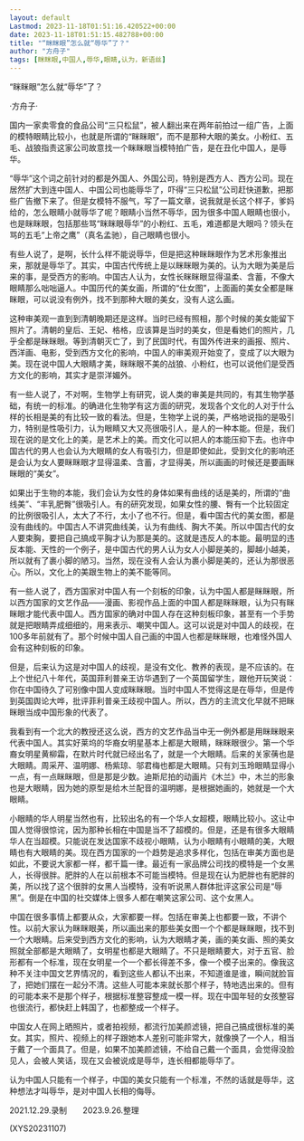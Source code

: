 ```yaml
---
layout: default
Lastmod: 2023-11-18T01:51:16.420522+00:00
date: 2023-11-18T01:51:15.482788+00:00
title: "“眯眯眼”怎么就“辱华”了？"
author: "方舟子"
tags: [眯眯眼,中国人,辱华,眼睛,认为，新语丝]
---
```


“眯眯眼”怎么就“辱华”了？

·方舟子·

国内一家卖零食的食品公司“三只松鼠”，被人翻出来在两年前拍过一组广告，上面的模特眼睛比较小，也就是所谓的“眯眯眼”，而不是那种大眼的美女。小粉红、五毛、战狼指责这家公司故意找一个眯眯眼当模特拍广告，是在丑化中国人，是辱华。

“辱华”这个词之前针对的都是外国人、外国公司，特别是西方人、西方公司。现在居然扩大到连中国人、中国公司也能辱华了，吓得“三只松鼠”公司赶快道歉，把那些广告撤下来了。但是女模特不服气，写了一篇文章，说我就是长这个样子，爹妈给的，怎么眼睛小就辱华了呢？眼睛小当然不辱华，因为很多中国人眼睛也很小，也是眯眯眼，包括那些骂“眯眯眼辱华”的小粉红、五毛，难道都是大眼吗？领头在骂的五毛“上帝之鹰”（真名孟驰），自己眼睛也很小。

有些人说了，是啊，长什么样不能说辱华，但是把这种眯眯眼作为艺术形象推出来，那就是辱华了。其实，中国古代传统上是以眯眯眼为美的。认为大眼为美是后来的事，是受西方的影响。中国古人认为，女性长眯眯眼显得温柔、含蓄，不像大眼睛那么咄咄逼人。中国历代的美女画，所谓的“仕女图”，上面画的美女全都是眯眯眼，可以说没有例外，找不到那种大眼的美女，没有人这么画。

这种审美观一直到到清朝晚期还是这样。当时已经有照相，那个时候的美女能留下照片了。清朝的皇后、王妃、格格，应该算是当时的美女，但是看她们的照片，几乎全都是眯眯眼。等到清朝灭亡了，到了民国时代，有国外传进来的画报、照片、西洋画、电影，受到西方文化的影响，中国人的审美观开始变了，变成了以大眼为美。现在说中国人大眼睛才美，眯眯眼不美的战狼、小粉红，也可以说他们是受西方文化的影响，其实才是崇洋媚外。

有一些人说了，不对啊，生物学上有研究，说人类的审美是共同的，有其生物学基础，有统一的标准。的确进化生物学有这方面的研究，发现各个文化的人对于什么样的长相是美的有比较一致的看法。但是，生物学上说的美，严格地说指的是吸引力，特别是性吸引力，认为眼睛又大又亮很吸引人，是人的一种本能。但是，我们现在说的是文化上的美，是艺术上的美。而文化可以把人的本能压抑下去。也许中国古代的男人也会认为大眼睛的女人有吸引力，但是即使如此，受到文化的影响还是会认为女人要眯眯眼才显得温柔、含蓄，才显得美，所以画画的时候还是要画眯眯眼的“美女”。

如果出于生物的本能，我们会认为女性的身体如果有曲线的话是美的，所谓的“曲线美”、“丰乳肥臀”很吸引人。有的研究发现，如果女性的腰、臀有一个比较固定的比例很吸引人，太大了不行，太小了也不行。但是，看中国古代的美女图，都是没有曲线的。中国古人不讲究曲线美，认为有曲线、胸大不美。所以中国古代的女人要束胸，要把自己搞成平胸才认为那是美的。这就是违反人的本能。最明显的违反本能、天性的一个例子，是中国古代的男人认为女人小脚是美的，脚越小越美，所以就有了裹小脚的陋习。当然，现在没有人会认为裹小脚是美的，还认为那很恶心。所以，文化上的美跟生物上的美不能等同。

有一些人说了，西方国家对中国人有一个刻板的印象，认为中国人都是眯眯眼，所以西方国家的文艺作品——漫画、影视作品上面的中国人都是眯眯眼，认为只有眯眯眼才能代表中国人。西方国家的确对中国人存在这种刻板印象，甚至有一个手势就是把眼睛弄成细细的，用来表示、嘲笑中国人。这可以说是对中国人的歧视，在100多年前就有了。那个时候中国人自己画的中国人也都是眯眯眼，也难怪外国人会有这种刻板的印象。

但是，后来认为这是对中国人的歧视，是没有文化、教养的表现，是不应该的。在上个世纪八十年代，英国菲利普亲王访华遇到了一个英国留学生，跟他开玩笑说：你在中国待久了可别像中国人变成眯眯眼。当时中国人不觉得这是在辱华，但是传到英国舆论大哗，批评菲利普亲王歧视中国人。所以，西方的主流文化早就不把眯眯眼当成中国形象的代表了。

我看到有一个北大的教授还这么说，西方的文艺作品当中无一例外都是用眯眯眼来代表中国人。其实好莱坞的华裔女明星基本上都是大眼睛，眯眯眼很少。第一个华裔女明星黄柳霜，在默片时代就已经出名了，就是一个大眼睛。后来的关家蒨也是大眼睛。周采芹、温明娜、杨紫琼、邬君梅也都是大眼睛。只有刘玉玲眼睛显得小一点，有一点眯眯眼，但是那是少数。迪斯尼拍的动画片《木兰》中，木兰的形象也是大眼睛，因为她的原型是给木兰配音的温明娜，是根据她画的，她就是一个大眼睛。

小眼睛的华人明星当然也有，比较出名的有一个华人女超模，眼睛比较小。这让中国人觉得很惊诧，因为那种长相在中国是当不了超模的。但是，还是有很多大眼睛华人在当超模。只能说在发达国家不歧视小眼睛，认为小眼睛有小眼睛的美，大眼睛也有大眼睛的美。现在西方国家的一个趋势是追求多样化，包括在审美方面也是如此，不要说大家都一样，都千篇一律。最近有一家品牌公司找的模特是一个女黑人，长得很胖。肥胖的人在以前根本不可能当模特。但是现在认为肥胖也有肥胖的美，所以找了这个很胖的女黑人当模特，没有听说黑人群体批评这家公司是“辱黑”。倒是在中国的社交媒体上很多人都在嘲笑这家公司、这个女黑人。

中国在很多事情上都要从众，大家都要一样。包括在审美上也都要一致，不讲个性。以前大家认为眯眯眼美，所以画出来的那些美女图一个个都是眯眯眼，找不到一个大眼睛。后来受到西方文化的影响，认为大眼睛才美，画的美女画、照的美女照就全部都是大眼睛了，女明星也都是大眼睛了。不只是眼睛要大，对于五官、脸形都有一个标准，现在女明星一个一个都长得差不多，像一个模子出来的。像我这种不关注中国文艺界情况的，看到这些人都认不出来，不知道谁是谁，瞬间就脸盲了，把她们摆在一起分不清。这些人可能本来就长那个样子，特地选出来的。但有的可能本来不是那个样子，根据标准整容整成一模一样。现在中国年轻的女孩整容也很流行，都快赶上韩国了，也都整成一个样子。

中国女人在网上晒照片，或者拍视频，都流行加美颜滤镜，把自己搞成很标准的美女。其实，照片、视频上的样子跟她本人差别可能非常大，就像换了一个人，相当于戴了一个面具了。但是，如果不加美颜滤镜，不给自己戴一个面具，会觉得没脸见人，会被人笑话，现在又会被说成是辱华，连长相都能辱华了。

认为中国人只能有一个样子，中国的美女只能有一个标准，不然的话就是辱华，这种想法才叫辱华，是对中国人长相的侮辱。

2021.12.29.录制　　2023.9.26.整理

(XYS20231107)

